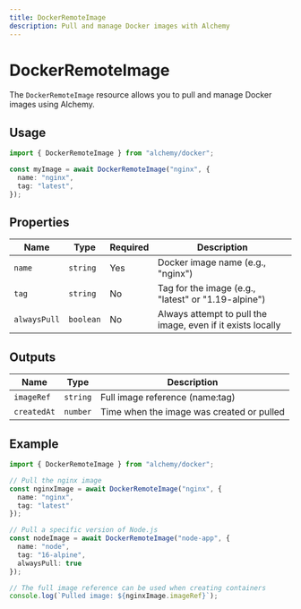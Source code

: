 ```yaml
---
title: DockerRemoteImage
description: Pull and manage Docker images with Alchemy
---
```


# DockerRemoteImage

The `DockerRemoteImage` resource allows you to pull and manage Docker images using Alchemy.

## Usage

```typescript
import { DockerRemoteImage } from "alchemy/docker";

const myImage = await DockerRemoteImage("nginx", {
  name: "nginx",
  tag: "latest",
});
```

## Properties

| Name | Type | Required | Description |
|------|------|----------|--------------|
| `name` | `string` | Yes | Docker image name (e.g., "nginx") |
| `tag` | `string` | No | Tag for the image (e.g., "latest" or "1.19-alpine") |
| `alwaysPull` | `boolean` | No | Always attempt to pull the image, even if it exists locally |

## Outputs

| Name | Type | Description |
|------|------|-------------|
| `imageRef` | `string` | Full image reference (name:tag) |
| `createdAt` | `number` | Time when the image was created or pulled |

## Example

```typescript
import { DockerRemoteImage } from "alchemy/docker";

// Pull the nginx image
const nginxImage = await DockerRemoteImage("nginx", {
  name: "nginx",
  tag: "latest"
});

// Pull a specific version of Node.js
const nodeImage = await DockerRemoteImage("node-app", {
  name: "node",
  tag: "16-alpine",
  alwaysPull: true
});

// The full image reference can be used when creating containers
console.log(`Pulled image: ${nginxImage.imageRef}`);
```
